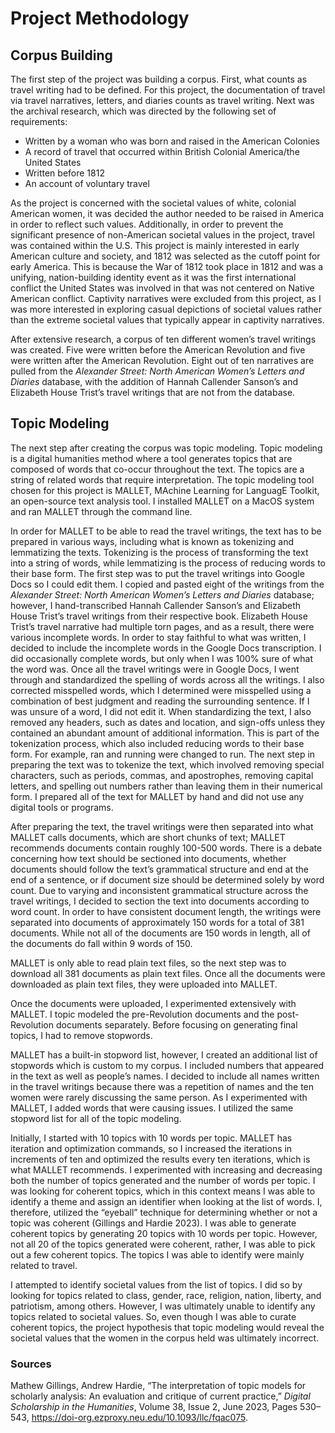 # Project Methodology

## Corpus Building

The first step of the project was building a corpus. First, what counts as travel writing had to be defined. For this project, the documentation of travel via travel narratives, letters, and diaries counts as travel writing. Next was the archival research, which was directed by the following set of requirements:

- Written by a woman who was born and raised in the American Colonies
- A record of travel that occurred within British Colonial America/the United States
- Written before 1812
- An account of voluntary travel

As the project is concerned with the societal values of white, colonial American women, it was decided the author needed to be raised in America in order to reflect such values. Additionally, in order to prevent the significant presence of non-American societal values in the project, travel was contained within the U.S. This project is mainly interested in early American culture and society, and 1812 was selected as the cutoff point for early America. This is because the War of 1812 took place in 1812 and was a unifying, nation-building identity event as it was the first international conflict the United States was involved in that was not centered on Native American conflict. Captivity narratives were excluded from this project, as I was more interested in exploring casual depictions of societal values rather than the extreme societal values that typically appear in captivity narratives.

  After extensive research, a corpus of ten different women’s travel writings was created. Five were written before the American Revolution and five were written after the American Revolution. Eight out of ten narratives are pulled from the *Alexander Street: North American Women’s Letters and Diaries* database, with the addition of Hannah Callender Sanson’s and Elizabeth House Trist’s travel writings that are not from the database.

## Topic Modeling

The next step after creating the corpus was topic modeling. Topic modeling is a digital humanities method where a tool generates topics that are composed of words that co-occur throughout the text. The topics are a string of related words that require interpretation. The topic modeling tool chosen for this project is MALLET, MAchine Learning for LanguagE Toolkit, an open-source text analysis tool. I installed MALLET on a MacOS system and ran MALLET through the command line. 

In order for MALLET to be able to read the travel writings, the text has to be prepared in various ways, including what is known as tokenizing and lemmatizing the texts. Tokenizing is the process of transforming the text into a string of words, while lemmatizing is the process of reducing words to their base form. The first step was to put the travel writings into Google Docs so I could edit them. I copied and pasted eight of the writings from the *Alexander Street: North American Women’s Letters and Diaries* database; however, I hand-transcribed Hannah Callender Sanson’s and Elizabeth House Trist’s travel writings from their respective book. Elizabeth House Trist’s travel narrative had multiple torn pages, and as a result, there were various incomplete words. In order to stay faithful to what was written, I decided to include the incomplete words in the Google Docs transcription. I did occasionally complete words, but only when I was 100% sure of what the word was. Once all the travel writings were in Google Docs, I went through and standardized the spelling of words across all the writings. I also corrected misspelled words, which I determined were misspelled using a combination of best judgment and reading the surrounding sentence. If I was unsure of a word, I did not edit it. When standardizing the text, I also removed any headers, such as dates and location, and sign-offs unless they contained an abundant amount of additional information. This is part of the tokenization process, which also included reducing words to their base form. For example, ran and running were changed to run. The next step in preparing the text was to tokenize the text, which involved removing special characters, such as periods, commas, and apostrophes, removing capital letters, and spelling out numbers rather than leaving them in their numerical form. I prepared all of the text for MALLET by hand and did not use any digital tools or programs.

After preparing the text, the travel writings were then separated into what MALLET calls documents, which are short chunks of text; MALLET recommends documents contain roughly 100-500 words. There is a debate concerning how text should be sectioned into documents, whether documents should follow the text’s grammatical structure and end at the end of a sentence, or if document size should be determined solely by word count. Due to varying and inconsistent grammatical structure across the travel writings, I decided to section the text into documents according to word count. In order to have consistent document length, the writings were separated into documents of approximately 150 words for a total of 381 documents. While not all of the documents are 150 words in length, all of the documents do fall within 9 words of 150. 

MALLET is only able to read plain text files, so the next step was to download all 381 documents as plain text files. Once all the documents were downloaded as plain text files, they were uploaded into MALLET.

Once the documents were uploaded, I experimented extensively with MALLET. I topic modeled the pre-Revolution documents and the post-Revolution documents separately. Before focusing on generating final topics, I had to remove stopwords.

MALLET has a built-in stopword list, however, I created an additional list of stopwords which is custom to my corpus. I included numbers that appeared in the text as well as people’s names. I decided to include all names written in the travel writings because there was a repetition of names and the ten women were rarely discussing the same person. As I experimented with MALLET, I added words that were causing issues. I utilized the same stopword list for all of the topic modeling.

Initially, I started with 10 topics with 10 words per topic. MALLET has iteration and optimization commands, so I increased the iterations in increments of ten and optimized the results every ten iterations, which is what MALLET recommends. I experimented with increasing and decreasing both the number of topics generated and the number of words per topic. I was looking for coherent topics, which in this context means I was able to identify a theme and assign an identifier when looking at the list of words. I, therefore, utilized the “eyeball” technique for determining whether or not a topic was coherent (Gillings and Hardie 2023). I was able to generate coherent topics by generating 20 topics with 10 words per topic. However, not all 20 of the topics generated were coherent, rather, I was able to pick out a few coherent topics. The topics I was able to identify were mainly related to travel.

I attempted to identify societal values from the list of topics. I did so by looking for topics related to class, gender, race, religion, nation, liberty, and patriotism, among others. However, I was ultimately unable to identify any topics related to societal values. So, even though I was able to curate coherent topics, the project hypothesis that topic modeling would reveal the societal values that the women in the corpus held was ultimately incorrect.

### Sources

Mathew Gillings, Andrew Hardie, “The interpretation of topic models for scholarly analysis: An evaluation and critique of current practice,” *Digital Scholarship in the Humanities*, Volume 38, Issue 2, June 2023, Pages 530–543, https://doi-org.ezproxy.neu.edu/10.1093/llc/fqac075.
